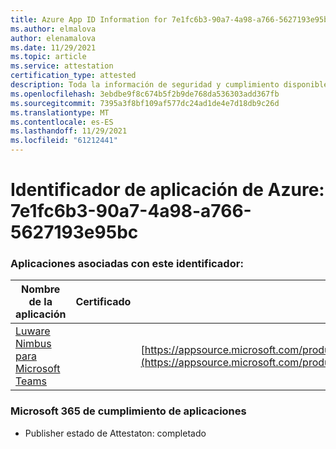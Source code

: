 ```yaml
---
title: Azure App ID Information for 7e1fc6b3-90a7-4a98-a766-5627193e95bc
ms.author: elmalova
author: elenamalova
ms.date: 11/29/2021
ms.topic: article
ms.service: attestation
certification_type: attested
description: Toda la información de seguridad y cumplimiento disponible para 7e1fc6b3-90a7-4a98-a766-5627193e95bc.
ms.openlocfilehash: 3ebdbe9f8c674b5f2b9de768da536303add367fb
ms.sourcegitcommit: 7395a3f8bf109af577dc24ad1de4e7d18db9c26d
ms.translationtype: MT
ms.contentlocale: es-ES
ms.lasthandoff: 11/29/2021
ms.locfileid: "61212441"
---
```

# <a name="azure-app-id-7e1fc6b3-90a7-4a98-a766-5627193e95bc"></a>Identificador de aplicación de Azure: 7e1fc6b3-90a7-4a98-a766-5627193e95bc


### <a name="apps-associated-with-this-id"></a>Aplicaciones asociadas con este identificador:
| **Nombre de la aplicación** | **Certificado** | **Ver en AppSource** |
|--------------|---------------|-----------------------|
| [Luware Nimbus para Microsoft Teams](https://docs.microsoft.com/microsoft-365-app-certification/forward/luwareagzurich.advanced_routing_azure_marketplace) |  | [https://appsource.microsoft.com/product/office/luwareagzurich.advanced_routing_azure_marketplace](https://appsource.microsoft.com/product/office/luwareagzurich.advanced_routing_azure_marketplace) |

### <a name="microsoft-365-app-compliance-status"></a>Microsoft 365 de cumplimiento de aplicaciones
- Publisher estado de Attestaton: completado
